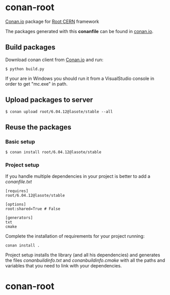 # conan-root

[Conan.io](https://conan.io) package for [Root CERN](https://root.cern.ch) framework

The packages generated with this **conanfile** can be found in [conan.io](https://conan.io/source/root/6.04.12/lasote/stable).

## Build packages

Download conan client from [Conan.io](https://conan.io) and run:

    $ python build.py

If your are in Windows you should run it from a VisualStudio console in order to get "mc.exe" in path.
    
## Upload packages to server

    $ conan upload root/6.04.12@lasote/stable --all
    
## Reuse the packages

### Basic setup

    $ conan install root/6.04.12@lasote/stable
    
### Project setup

If you handle multiple dependencies in your project is better to add a *conanfile.txt*
    
    [requires]
    root/6.04.12@lasote/stable

    [options]
    root:shared=True # False
    
    [generators]
    txt
    cmake

Complete the installation of requirements for your project running:</small></span>

    conan install . 

Project setup installs the library (and all his dependencies) and generates the files *conanbuildinfo.txt* and *conanbuildinfo.cmake* with all the paths and variables that you need to link with your dependencies.

# conan-root
